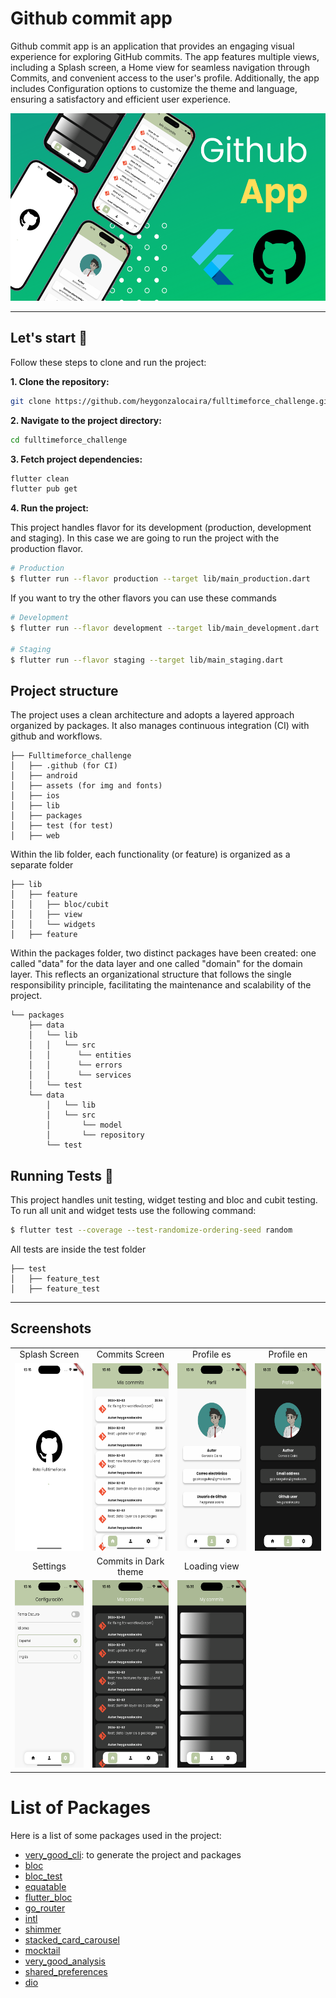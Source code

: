 # Github commit app

Github commit app is an application that provides an engaging visual experience for exploring GitHub commits. The app features multiple views, including a Splash screen, a Home view for seamless navigation through Commits, and convenient access to the user's profile. Additionally, the app includes Configuration options to customize the theme and language, ensuring a satisfactory and efficient user experience.

<img src="https://github.com/heygonzalocaira/fulltimeforce_challenge/blob/main/assets/screenshots/cover_page.png?raw=true" height="300" /> 

---
## Let's start 🚀


Follow these steps to clone and run the project:

**1. Clone the repository:**
```bash
git clone https://github.com/heygonzalocaira/fulltimeforce_challenge.git
```

**2. Navigate to the project directory:**
```bash
cd fulltimeforce_challenge
```

**3. Fetch project dependencies:**
```bash
flutter clean
flutter pub get
```

**4. Run the project:**

This project handles flavor for its development (production, development and staging). In this case we are going to run the project with the production flavor.
```bash
# Production
$ flutter run --flavor production --target lib/main_production.dart
```

If you want to try the other flavors you can use these commands
```sh
# Development
$ flutter run --flavor development --target lib/main_development.dart

# Staging
$ flutter run --flavor staging --target lib/main_staging.dart
```

## Project structure

The project uses a clean architecture and adopts a layered approach organized by packages. It also manages continuous integration (CI) with github and workflows.

```
├── Fulltimeforce_challenge
│   ├── .github (for CI)
│   ├── android
│   ├── assets (for img and fonts)
│   ├── ios
│   ├── lib
│   ├── packages
│   ├── test (for test)
│   ├── web

```

Within the lib folder, each functionality (or feature) is organized as a separate folder

```
├── lib
│   ├── feature
│   │   ├── bloc/cubit
│   │   ├── view
│   │   └── widgets
│   ├── feature
```

Within the packages folder, two distinct packages have been created: one called "data" for the data layer and one called "domain" for the domain layer. This reflects an organizational structure that follows the single responsibility principle, facilitating the maintenance and scalability of the project.

```
└── packages
    ├── data
    │   └── lib
    │   │   └── src
    │   │      └── entities
    │   │      └── errors
    │   │      └── services    
    │   └── test    
    └── data
        │   └── lib
        │   └── src
        │       └── model
        │       └── repository
        └── test
```

## Running Tests 🧪
This project handles unit testing, widget testing and bloc and cubit testing. 
To run all unit and widget tests use the following command:

```sh
$ flutter test --coverage --test-randomize-ordering-seed random
```
All tests are inside the test folder
```
├── test
│   ├── feature_test
│   ├── feature_test
```
---
## Screenshots

|     |     |    |    |
| :-: | :-: |:-: |:-: |
|  Splash Screen | Commits Screen | Profile es | Profile en |
| <img src="https://github.com/heygonzalocaira/fulltimeforce_challenge/blob/main/assets/screenshots/splash.png?raw=true" height="300" /> | <img src="https://github.com/heygonzalocaira/fulltimeforce_challenge/blob/main/assets/screenshots/commits.png?raw=true" height="300" /> | <img src="https://github.com/heygonzalocaira/fulltimeforce_challenge/blob/main/assets/screenshots/profile.png?raw=true" height="300" /> | <img src="https://github.com/heygonzalocaira/fulltimeforce_challenge/blob/main/assets/screenshots/profile_en.png?raw=true" height="300" /> |
|  Settings | Commits in Dark theme | Loading view |   |
| <img src="https://github.com/heygonzalocaira/fulltimeforce_challenge/blob/main/assets/screenshots/settings.png?raw=true" height="300" /> | <img src="https://github.com/heygonzalocaira/fulltimeforce_challenge/blob/main/assets/screenshots/dark_commits.png?raw=true" height="300" /> |<img src="https://github.com/heygonzalocaira/fulltimeforce_challenge/blob/main/assets/screenshots/loading_view.png?raw=true" height="300" />  |  |  


# List of Packages

Here is a list of some packages used in the project:

- [very_good_cli](https://pub.dev/packages/very_good_cli): to generate the project and packages
- [bloc](https://pub.dev/packages/bloc)
- [bloc_test](https://pub.dev/packages/bloc_test)
- [equatable](https://pub.dev/packages/equatable)
- [flutter_bloc](https://pub.dev/packages/flutter_bloc)
- [go_router](https://pub.dev/packages/go_router)
- [intl](https://pub.dev/packages/intl)
- [shimmer](https://pub.dev/packages/shimmer)
- [stacked_card_carousel](https://pub.dev/packages/stacked_card_carousel)
- [mocktail](https://pub.dev/packages/mocktail)
- [very_good_analysis](https://pub.dev/packages/very_good_analysis)
- [shared_preferences](https://pub.dev/packages/shared_preferences)
- [dio](https://pub.dev/packages/dio)


